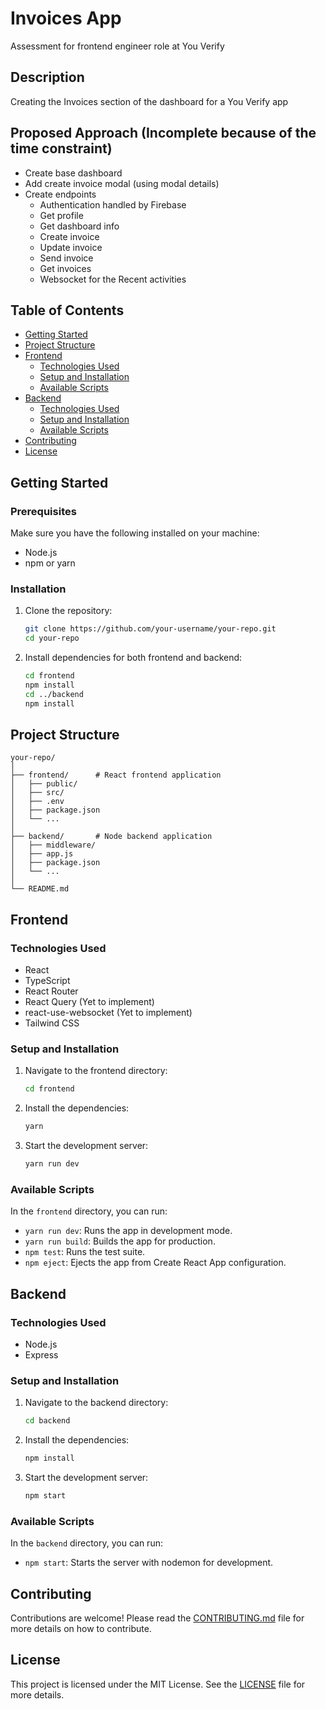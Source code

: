 
# Invoices App

Assessment for frontend engineer role at You Verify

## Description

Creating the Invoices section of the dashboard for a You Verify app  

## Proposed Approach (Incomplete because of the time constraint)
- Create base dashboard 
- Add create invoice modal (using modal details)
- Create endpoints
    - Authentication handled by Firebase
    - Get profile
    - Get dashboard info
    - Create invoice
    - Update invoice
    - Send invoice 
    - Get invoices
    - Websocket for the Recent activities



## Table of Contents

- [Getting Started](#getting-started)
- [Project Structure](#project-structure)
- [Frontend](#frontend)
  - [Technologies Used](#technologies-used)
  - [Setup and Installation](#setup-and-installation)
  - [Available Scripts](#available-scripts)
- [Backend](#backend)
  - [Technologies Used](#technologies-used-1)
  - [Setup and Installation](#setup-and-installation-1)
  - [Available Scripts](#available-scripts-1)
- [Contributing](#contributing)
- [License](#license)

## Getting Started

### Prerequisites

Make sure you have the following installed on your machine:

- Node.js
- npm or yarn

### Installation

1. Clone the repository:
    ```bash
    git clone https://github.com/your-username/your-repo.git
    cd your-repo
    ```

2. Install dependencies for both frontend and backend:
    ```bash
    cd frontend
    npm install
    cd ../backend
    npm install
    ```

## Project Structure

```plaintext
your-repo/
│
├── frontend/      # React frontend application
│   ├── public/
│   ├── src/
│   ├── .env
│   ├── package.json
│   └── ...
│
├── backend/       # Node backend application
│   ├── middleware/
│   ├── app.js
│   ├── package.json
│   └── ...
│
└── README.md
```

## Frontend

### Technologies Used

- React
- TypeScript
- React Router
- React Query (Yet to implement)
- react-use-websocket (Yet to implement)
- Tailwind CSS

### Setup and Installation

1. Navigate to the frontend directory:
    ```bash
    cd frontend
    ```

2. Install the dependencies:
    ```bash
    yarn
    ```

3. Start the development server:
    ```bash
    yarn run dev
    ```

### Available Scripts

In the `frontend` directory, you can run:

- `yarn run dev`: Runs the app in development mode.
- `yarn run build`: Builds the app for production.
- `npm test`: Runs the test suite.
- `npm eject`: Ejects the app from Create React App configuration.

## Backend

### Technologies Used

- Node.js
- Express

### Setup and Installation

1. Navigate to the backend directory:
    ```bash
    cd backend
    ```
    

2. Install the dependencies:
    ```bash
    npm install
    ```

3. Start the development server:
    ```bash
    npm start
    ```

### Available Scripts

In the `backend` directory, you can run:

- `npm start`: Starts the server with nodemon for development.


## Contributing

Contributions are welcome! Please read the [CONTRIBUTING.md](CONTRIBUTING.md) file for more details on how to contribute.

## License

This project is licensed under the MIT License. See the [LICENSE](LICENSE) file for more details.
